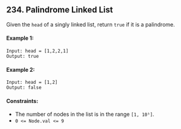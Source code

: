 ## 234. Palindrome Linked List

Given the `head` of a singly linked list, return `true` if it is a palindrome.

#### Example 1:
```
Input: head = [1,2,2,1]
Output: true
```

#### Example 2:
```
Input: head = [1,2]
Output: false
```

#### Constraints:
- The number of nodes in the list is in the range `[1, 10⁵]`.
- `0 <= Node.val <= 9`
